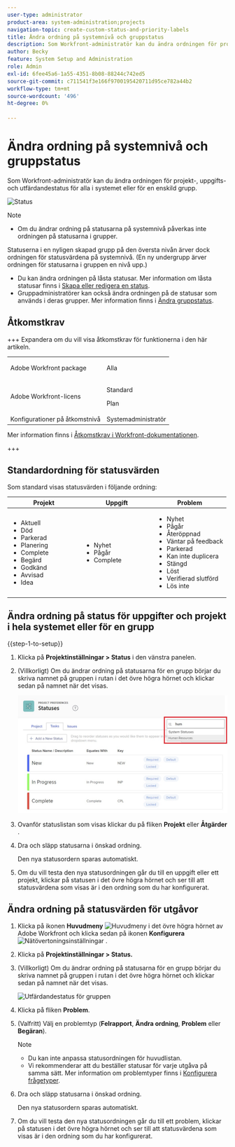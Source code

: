 ```yaml
---
user-type: administrator
product-area: system-administration;projects
navigation-topic: create-custom-status-and-priority-labels
title: Ändra ordning på systemnivå och gruppstatus
description: Som Workfront-administratör kan du ändra ordningen för projekt-, uppgifts- och utfärdandestatus för alla i systemet eller för en enskild grupp.
author: Becky
feature: System Setup and Administration
role: Admin
exl-id: 6fee45a6-1a55-4351-8b08-88244c742ed5
source-git-commit: c711541f3e166f9700195420711d95ce782a44b2
workflow-type: tm+mt
source-wordcount: '496'
ht-degree: 0%

---
```


# Ändra ordning på systemnivå och gruppstatus

Som Workfront-administratör kan du ändra ordningen för projekt-, uppgifts- och utfärdandestatus för alla i systemet eller för en enskild grupp.

<!--The system version of this snippet mentions a single group because a sysadmin call also reorder statuses there. Group admin version of this article is still needed.-->

![Status](assets/statuses.png)

>[!NOTE]
>
>* Om du ändrar ordning på statusarna på systemnivå påverkas inte ordningen på statusarna i grupper.
>
>  Statuserna i en nyligen skapad grupp på den översta nivån ärver dock ordningen för statusvärdena på systemnivå. (En ny undergrupp ärver ordningen för statusarna i gruppen en nivå upp.)
>
>* Du kan ändra ordningen på låsta statusar. Mer information om låsta statusar finns i [Skapa eller redigera en status](../../../administration-and-setup/customize-workfront/creating-custom-status-and-priority-labels/create-or-edit-a-status.md).
>* Gruppadministratörer kan också ändra ordningen på de statusar som används i deras grupper. Mer information finns i [Ändra gruppstatus](../../../administration-and-setup/manage-groups/manage-group-statuses/reorder-group-statuses-from-groups-area.md).
>

## Åtkomstkrav

+++ Expandera om du vill visa åtkomstkrav för funktionerna i den här artikeln.

<table style="table-layout:auto"> 
 <col> 
 <col> 
 <tbody> 
  <tr> 
   <td>Adobe Workfront package</td> 
   <td><p>Alla</p></td> 
  </tr> 
  <tr> 
   <td>Adobe Workfront-licens</td> 
   <td><p>Standard</p>
       <p>Plan</p></td>
  </tr> 
  <tr> 
   <td>Konfigurationer på åtkomstnivå</td> 
   <td>Systemadministratör</td> 
  </tr> 
 </tbody> 
</table>

Mer information finns i [Åtkomstkrav i Workfront-dokumentationen](/help/quicksilver/administration-and-setup/add-users/access-levels-and-object-permissions/access-level-requirements-in-documentation.md).

+++

## Standardordning för statusvärden

Som standard visas statusvärden i följande ordning:

<table style="table-layout:auto"> 
 <col> 
 <col> 
 <col> 
 <thead> 
  <tr> 
   <th width="33.33%">Projekt</th> 
   <th width="33.33%">Uppgift</th> 
   <th width="33.33%">Problem</th> 
  </tr> 
 </thead> 
 <tbody> 
  <tr> 
   <td> 
    <ul> 
     <li>Aktuell</li> 
     <li>Död</li> 
     <li> Parkerad </li> 
     <li> Planering </li> 
     <li> Complete </li> 
     <li> Begärd </li> 
     <li> Godkänd </li> 
     <li> Avvisad </li> 
     <li> Idea </li> 
    </ul> </td> 
   <td> 
    <ul> 
     <li>Nyhet</li> 
     <li>Pågår</li> 
     <li>Complete</li> 
    </ul> </td> 
   <td> 
    <ul> 
     <li>Nyhet</li> 
     <li>Pågår</li> 
     <li>Återöppnad</li> 
     <li>Väntar på feedback</li> 
     <li>Parkerad</li> 
     <li>Kan inte duplicera</li> 
     <li>Stängd</li> 
     <li>Löst</li> 
     <li>Verifierad slutförd</li> 
     <li>Lös inte</li> 
    </ul> </td> 
  </tr> 
 </tbody> 
</table>

## Ändra ordning på status för uppgifter och projekt i hela systemet eller för en grupp

{{step-1-to-setup}}

1. Klicka på **Projektinställningar > Status** i den vänstra panelen.
1. (Villkorligt) Om du ändrar ordning på statusarna för en grupp börjar du skriva namnet på gruppen i rutan i det övre högra hörnet och klickar sedan på namnet när det visas.

   ![Systemstatus](assets/system-statuses-in-upper-rt-corner-group.jpg)

1. Ovanför statuslistan som visas klickar du på fliken **Projekt** eller **Åtgärder** .

1. Dra och släpp statusarna i önskad ordning.

   Den nya statusordern sparas automatiskt.

1. Om du vill testa den nya statusordningen går du till en uppgift eller ett projekt, klickar på statusen i det övre högra hörnet och ser till att statusvärdena som visas är i den ordning som du har konfigurerat.

## Ändra ordning på statusvärden för utgåvor

1. Klicka på ikonen **Huvudmeny** ![Huvudmeny](assets/main-menu-icon.png) i det övre högra hörnet av Adobe Workfront och klicka sedan på ikonen **Konfigurera** ![Nätövertoningsinställningar](assets/gear-icon-settings.png) .

1. Klicka på **Projektinställningar > Status.**
1. (Villkorligt) Om du ändrar ordning på statusarna för en grupp börjar du skriva namnet på gruppen i rutan i det övre högra hörnet och klickar sedan på namnet när det visas.

   ![Utfärdandestatus för gruppen](assets/issue-statuses-group-name.png)

1. Klicka på fliken **Problem**.
1. (Valfritt) Välj en problemtyp (**Felrapport**, **Ändra ordning**, **Problem** eller **Begäran**).

   >[!NOTE]
   >
   >* Du kan inte anpassa statusordningen för huvudlistan.
   >* Vi rekommenderar att du beställer statusar för varje utgåva på samma sätt. Mer information om problemtyper finns i [Konfigurera frågetyper](../../../administration-and-setup/set-up-workfront/configure-system-defaults/configure-request-types.md).

1. Dra och släpp statusarna i önskad ordning.

   Den nya statusordern sparas automatiskt.

1. Om du vill testa den nya statusordningen går du till ett problem, klickar på statusen i det övre högra hörnet och ser till att statusvärdena som visas är i den ordning som du har konfigurerat.
